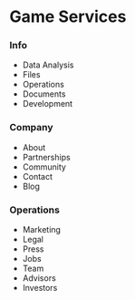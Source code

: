 # Game Services

### Info

- Data Analysis
- Files
- Operations
- Documents
- Development

### Company

- About
- Partnerships
- Community
- Contact
- Blog

### Operations
- Marketing
- Legal
- Press
- Jobs
- Team
- Advisors
- Investors
